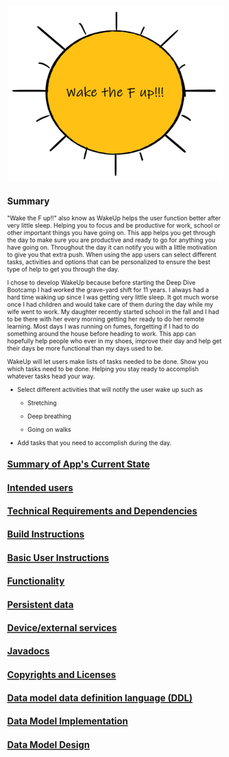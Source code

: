 ![WakeUp logo](img/wakeup.png)

## Summary

"Wake the F up!!" also know as WakeUp helps the user function better after very little sleep. Helping you to focus and be productive for work, school or other important things you have going on. This app helps you get through the day to make sure you are productive and ready to go for anything you have going on. Throughout the day it can notify you with a little motivation to give you that extra push. When using the app users can select different tasks, activities and options that can be  personalized to ensure the best type of help to get you through the day.

I chose to develop WakeUp because before starting the Deep Dive Bootcamp I had worked the grave-yard shift for 11 years. I always had a hard time waking up since I was getting very little sleep. It got much worse once I had children and would take care of them during the day while my wife went to work. My daughter recently started school in the fall and I had to be there with her every morning getting her ready to do her remote learning. Most days I was running on fumes, forgetting if I had to do something around the house before heading to work. This app can hopefully help people who ever in my shoes, improve their day and help get their days be more functional than my days used to be.

WakeUp will let users make lists of tasks needed to be done. Show you which tasks need to be done. Helping you stay ready to accomplish whatever tasks head your way.

* Select different activities that will notify the user wake up such as

	* Stretching

	* Deep breathing

	* Going on walks

* Add tasks that you need to accomplish during the day.

## [Summary of App's Current State](app-summary.md)

## [Intended users](https://rickyg08.github.io/wake-up/work/intended-users.html "Intended users")

## [Technical Requirements and Dependencies](tech-requirements.md)

## [Build Instructions](build-instructions.md)

## [Basic User Instructions](instructions.md)

## [Functionality](https://rickyg08.github.io/wake-up/work/functionality.html "Functionality")

## [Persistent data](https://rickyg08.github.io/wake-up/work/persistent-data.html "Persistent data")

## [Device/external services](https://rickyg08.github.io/wake-up/work/device-ext.html "Device/external services")

## [Javadocs](api/index.html)

## [Copyrights and Licenses](license-notice.md)

## [Data model data definition language (DDL)](https://rickyg08.github.io/wake-up/ddl.html "DDL")

## [Data Model Implementation](datamodel-implementation.md)

## [Data Model Design](datamodel-design.md)
